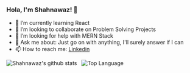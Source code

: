 ### Hola, I'm Shahnawaz! 👋

- 🌱 I’m currently learning React
- 👯 I’m looking to collaborate on Problem Solving Projects
- 🤔 I’m looking for help with MERN Stack
- 💬 Ask me about: Just go on with anything, I'll surely answer if I can
- 📫 How to reach me: [Linkedin](https://www.linkedin.com/in/yoursshahnawaz/)

![Shahnawaz's github stats](https://github-readme-stats.vercel.app/api?username=yoursshahnawaz&count_private=true&show_icons=true&theme=tokyonight&hide=stars) &nbsp;
![Top Language](https://github-readme-stats.vercel.app/api/top-langs/?username=yoursshahnawaz&layout=compact)

